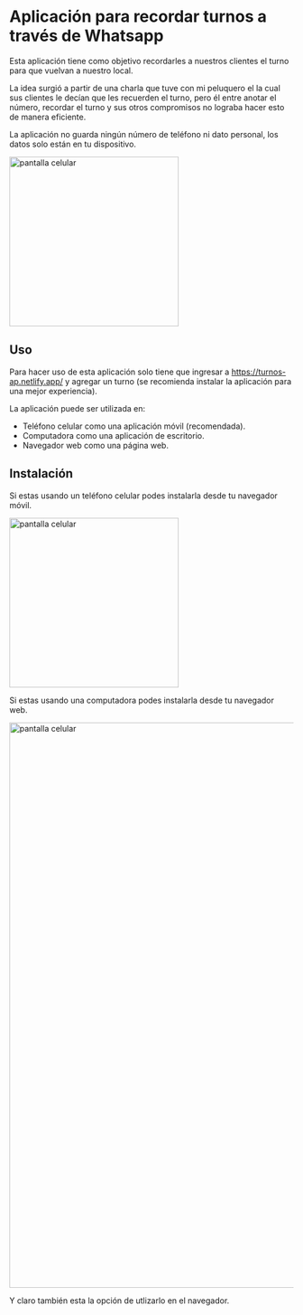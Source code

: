 # Aplicación para recordar turnos a través de Whatsapp

Esta aplicación tiene como objetivo recordarles a nuestros clientes el turno para que vuelvan a nuestro local.

La idea surgió a partir de una charla que tuve con mi peluquero el la cual sus clientes le decían que les recuerden el turno, pero él entre anotar el número, recordar el turno y sus otros compromisos no lograba hacer esto de manera eficiente.

La aplicación no guarda ningún número de teléfono ni dato personal, los datos solo están en tu dispositivo.


<img src="https://i.ibb.co/B5WTqKNq/Whats-App-Image-2025-03-06-at-16-33-55.jpg" alt="pantalla celular" width="300" />

## Uso

Para hacer uso de esta aplicación solo tiene que ingresar a https://turnos-ap.netlify.app/ y agregar un turno (se recomienda instalar la aplicación para una mejor experiencia).

La aplicación puede ser utilizada en:
  - Teléfono celular como una aplicación móvil (recomendada).
  - Computadora como una aplicación de escritorio.
  - Navegador web como una página web.

## Instalación

Si estas usando un teléfono celular podes instalarla desde tu navegador móvil.

<img src="https://i.ibb.co/PvJFjCrJ/Whats-App-Image-2025-03-06-at-15-55-04.jpg" alt="pantalla celular" width="300" />

Si estas usando una computadora podes instalarla desde tu navegador web.

<img src="https://i.ibb.co/VYYRB7R2/desktop.png" alt="pantalla celular" width="1000" />

Y claro también esta la opción de utlizarlo en el navegador.

